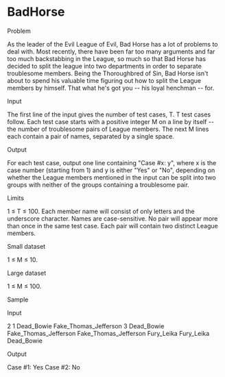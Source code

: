 BadHorse
========
Problem

As the leader of the Evil League of Evil, Bad Horse has a lot of problems to deal with. Most recently, there have been far too many arguments and far too much backstabbing in the League, so much so that Bad Horse has decided to split the league into two departments in order to separate troublesome members. Being the Thoroughbred of Sin, Bad Horse isn't about to spend his valuable time figuring out how to split the League members by himself. That what he's got you -- his loyal henchman -- for.

Input

The first line of the input gives the number of test cases, T. T test cases follow. Each test case starts with a positive integer M on a line by itself -- the number of troublesome pairs of League members. The next M lines each contain a pair of names, separated by a single space.

Output

For each test case, output one line containing "Case #x: y", where x is the case number (starting from 1) and y is either "Yes" or "No", depending on whether the League members mentioned in the input can be split into two groups with neither of the groups containing a troublesome pair.

Limits

1 ≤ T ≤ 100.
Each member name will consist of only letters and the underscore character.
Names are case-sensitive.
No pair will appear more than once in the same test case.
Each pair will contain two distinct League members.

Small dataset

1 ≤ M ≤ 10.

Large dataset

1 ≤ M ≤ 100.

Sample


Input 

2
1
Dead_Bowie Fake_Thomas_Jefferson
3
Dead_Bowie Fake_Thomas_Jefferson
Fake_Thomas_Jefferson Fury_Leika
Fury_Leika Dead_Bowie

Output 
 
Case #1: Yes
Case #2: No
